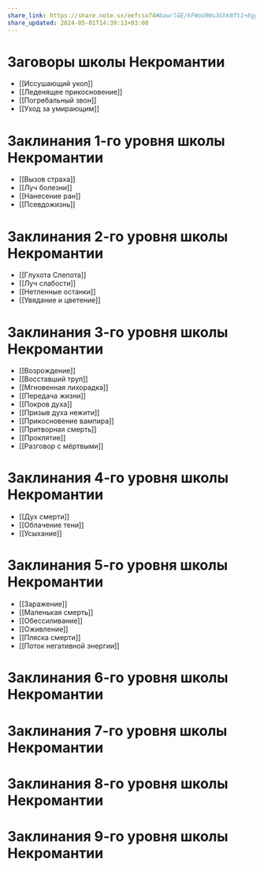 ```yaml
---
share_link: https://share.note.sx/eefcso74#bawrlGE/kFWoU9Wu3GhkNft1+8ggVuHsgv8xLHI3udg
share_updated: 2024-05-01T14:39:13+03:00
---
```

# Заговоры школы Некромантии
- [[Иссушающий укол]]
- [[Леденящее прикосновение]]
- [[Погребальный звон]]
- [[Уход за умирающим]]
# Заклинания 1-го уровня школы Некромантии
- [[Вызов страха]]
- [[Луч болезни]]
- [[Нанесение ран]]
- [[Псевдожизнь]]
# Заклинания 2-го уровня школы Некромантии
- [[Глухота Слепота]]
- [[Луч слабости]]
- [[Нетленные останки]]
- [[Увядание и цветение]]
# Заклинания 3-го уровня школы Некромантии
- [[Возрождение]]
- [[Восставший труп]]
- [[Мгновенная лихорадка]]
- [[Передача жизни]]
- [[Покров духа]]
- [[Призыв духа нежити]]
- [[Прикосновение вампира]]
- [[Притворная смерть]]
- [[Проклятие]]
- [[Разговор с мёртвыми]]
# Заклинания 4-го уровня школы Некромантии
- [[Дух смерти]]
- [[Облачение тени]]
- [[Усыхание]]
# Заклинания 5-го уровня школы Некромантии
- [[Заражение]]
- [[Маленькая смерть]]
- [[Обессиливание]]
- [[Оживление]]
- [[Пляска смерти]]
- [[Поток негативной энергии]]
# Заклинания 6-го уровня школы Некромантии
# Заклинания 7-го уровня школы Некромантии
# Заклинания 8-го уровня школы Некромантии
# Заклинания 9-го уровня школы Некромантии
